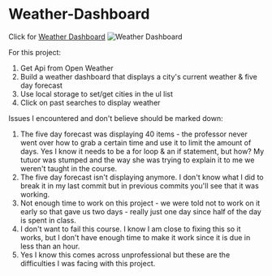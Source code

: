# Weather-Dashboard



Click for [Weather Dashboard](https://lynseahoss.github.io/Weather-Dashboard/)
![Weather Dashboard]()


For this project:
1. Get Api from Open Weather
2. Build a weather dashboard that displays a city's current weather & five day forecast
3. Use local storage to set/get cities in the ul list
4. Click on past searches to display weather


Issues I encountered and don't believe should be marked down:
1. The five day forecast was displaying 40 items - the professor never went over how to grab a certain time and use it to limit the amount of days. Yes I know it needs to be a for loop & an if statement, but how? My tutuor was stumped and the way she was trying to explain it to me we weren't taught in the course.
2. The five day forecast isn't displaying anymore. I don't know what I did to break it in my last commit but in previous commits you'll see that it was working. 
3. Not enough time to work on this project - we were told not to work on it early so that gave us two days - really just one day since half of the day is spent in class. 
4. I don't want to fail this course. I know I am close to fixing this so it works, but I don't have enough time to make it work since it is due in less than an hour. 
5. Yes I know this comes across unprofessional but these are the difficulties I was facing with this project. 


